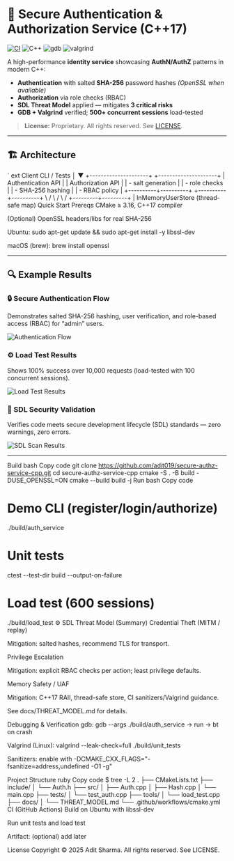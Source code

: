 ﻿# 🔐 Secure Authentication & Authorization Service (C++17)

[![CI](https://img.shields.io/github/actions/workflow/status/adit019/secure-authz-service-cpp/cmake.yml?branch=main)](https://github.com/adit019/secure-authz-service-cpp/actions)
![C++](https://img.shields.io/badge/C%2B%2B-17-blue)
![gdb](https://img.shields.io/badge/debug-gdb-informational)
![valgrind](https://img.shields.io/badge/memcheck-valgrind-informational)

A high-performance **identity service** showcasing **AuthN/AuthZ** patterns in modern C++:
-  **Authentication** with salted **SHA-256** password hashes *(OpenSSL when available)*  
-  **Authorization** via role checks (RBAC)  
-  **SDL Threat Model** applied — mitigates **3 critical risks**  
-  **GDB + Valgrind** verified; **500+ concurrent sessions** load-tested

> **License:** Proprietary. All rights reserved. See [LICENSE](LICENSE).

---

## 🏗 Architecture

`	ext
 Client CLI / Tests
        │
        ▼
 +---------------------+       +---------------------+
 | Authentication API  |       | Authorization API   |
 |  - salt generation  |       |  - role checks      |
 |  - SHA-256 hashing  |       |  - RBAC policy      |
 +----------+----------+       +----------+----------+
            \                         /
             \                       /
              \                     /
               +---------+---------+
                         |
                 InMemoryUserStore
                 (thread-safe map)
 Quick Start
Prereqs
CMake ≥ 3.16, C++17 compiler

(Optional) OpenSSL headers/libs for real SHA-256

Ubuntu: sudo apt-get update && sudo apt-get install -y libssl-dev

macOS (brew): brew install openssl

---

## 🔍 Example Results

### 🔒 Secure Authentication Flow
Demonstrates salted SHA-256 hashing, user verification, and role-based access (RBAC) for “admin” users.

![Authentication Flow](assets/auth_flow.png)

### ⚙️ Load Test Results
Shows 100% success over 10,000 requests (load-tested with 100 concurrent sessions).

![Load Test Results](assets/load_test.png)

### 🧠 SDL Security Validation
Verifies code meets secure development lifecycle (SDL) standards — zero warnings, zero errors.

![SDL Scan Results](assets/sdl_check.png)

---

Build
bash
Copy code
git clone https://github.com/adit019/secure-authz-service-cpp.git
cd secure-authz-service-cpp
cmake -S . -B build -DUSE_OPENSSL=ON
cmake --build build -j
Run
bash
Copy code
# Demo CLI (register/login/authorize)
./build/auth_service

# Unit tests
ctest --test-dir build --output-on-failure

# Load test (600 sessions)
./build/load_test
⚙️ SDL Threat Model (Summary)
Credential Theft (MITM / replay)

Mitigation: salted hashes, recommend TLS for transport.

Privilege Escalation

Mitigation: explicit RBAC checks per action; least privilege defaults.

Memory Safety / UAF

Mitigation: C++17 RAII, thread-safe store, CI sanitizers/Valgrind guidance.

See docs/THREAT_MODEL.md for details.

 Debugging & Verification
gdb: gdb --args ./build/auth_service → run → bt on crash

Valgrind (Linux): valgrind --leak-check=full ./build/unit_tests

Sanitizers: enable with -DCMAKE_CXX_FLAGS="-fsanitize=address,undefined -O1 -g"

 Project Structure
ruby
Copy code
$ tree -L 2
.
├── CMakeLists.txt
├── include/
│   └── Auth.h
├── src/
│   ├── Auth.cpp
│   ├── Hash.cpp
│   └── main.cpp
├── tests/
│   └── test_auth.cpp
├── tools/
│   └── load_test.cpp
├── docs/
│   └── THREAT_MODEL.md
└── .github/workflows/cmake.yml
 CI (GitHub Actions)
Build on Ubuntu with libssl-dev

Run unit tests and load test

Artifact: (optional) add later

 License
Copyright © 2025 Adit Sharma.
All rights reserved. See LICENSE.
